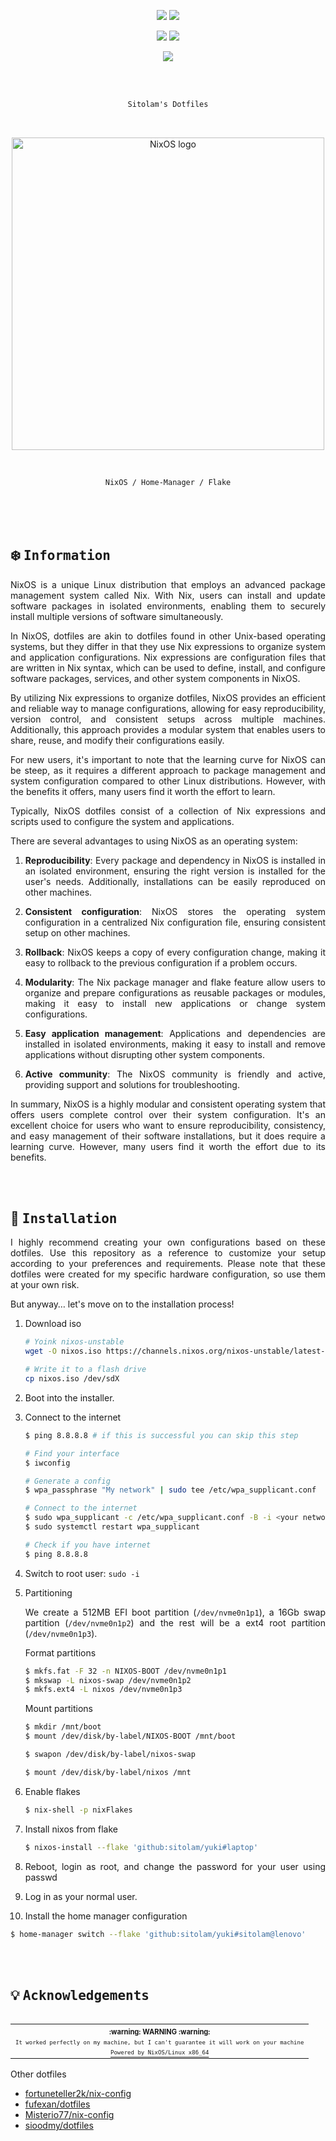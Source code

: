 <!-- sitolam's yuki -->
<!-- https://github.com/sitolam/yuki -->

<p align="center">
<a href="https://github.com/nixos/nixpkgs"><img src="https://img.shields.io/badge/NixOS-unstable-informational.svg?style=flat&logo=nixos&logoColor=CAD3F5&colorA=24273A&colorB=8AADF4"></a> <a href="https://awesomewm.org"><img src="https://img.shields.io/static/v1?label=AwesomeWM&message=master&style=flat&logo=awesomewm&colorA=24273A&colorB=8AADF4&logoColor=CAD3F5"/></a>
</p>

<p align="center">
<a href="https://github.com/sitolam/yuki/actions/workflows/check.yml"><img src="https://github.com/sitolam/yuki/actions/workflows/check.yml/badge.svg"></a> <a href="https://github.com/sitolam/yuki/actions/workflows/fmt.yml"><img src="https://github.com/sitolam/yuki/actions/workflows/fmt.yml/badge.svg"/></a>
</p>

<p align="center">
<a href="https://github.com/sitolam/yuki/blob/main/LICENSE"><img src="https://img.shields.io/static/v1.svg?style=flat&label=License&message=MIT&logoColor=CAD3F5&colorA=24273A&colorB=8AADF4"/></a>
</p>

<br>
<br>

<div align="justify">
<div align="center">

```ocaml
Sitolam's Dotfiles
```

<br>

<p align="center">
  <img src="https://raw.githubusercontent.com/NixOS/nixos-artwork/master/logo/nixos-white.png" width="500px" alt="NixOS logo"/>
</p>

<br>

```ocaml
NixOS / Home-Manager / Flake
```

</div>

<br>
<br>
<br>

## :snowflake: <samp>Information</samp>
NixOS is a unique Linux distribution that employs an advanced package management system called Nix. With Nix, users can install and update software packages in isolated environments, enabling them to securely install multiple versions of software simultaneously.

In NixOS, dotfiles are akin to dotfiles found in other Unix-based operating systems, but they differ in that they use Nix expressions to organize system and application configurations. Nix expressions are configuration files that are written in Nix syntax, which can be used to define, install, and configure software packages, services, and other system components in NixOS.

By utilizing Nix expressions to organize dotfiles, NixOS provides an efficient and reliable way to manage configurations, allowing for easy reproducibility, version control, and consistent setups across multiple machines. Additionally, this approach provides a modular system that enables users to share, reuse, and modify their configurations easily.

For new users, it's important to note that the learning curve for NixOS can be steep, as it requires a different approach to package management and system configuration compared to other Linux distributions. However, with the benefits it offers, many users find it worth the effort to learn.

Typically, NixOS dotfiles consist of a collection of Nix expressions and scripts used to configure the system and applications.

There are several advantages to using NixOS as an operating system:

1. **Reproducibility**: Every package and dependency in NixOS is installed in an isolated environment, ensuring the right version is installed for the user's needs. Additionally, installations can be easily reproduced on other machines.

2. **Consistent configuration**: NixOS stores the operating system configuration in a centralized Nix configuration file, ensuring consistent setup on other machines.

3. **Rollback**: NixOS keeps a copy of every configuration change, making it easy to rollback to the previous configuration if a problem occurs.

4. **Modularity**: The Nix package manager and flake feature allow users to organize and prepare configurations as reusable packages or modules, making it easy to install new applications or change system configurations.

5. **Easy application management**: Applications and dependencies are installed in isolated environments, making it easy to install and remove applications without disrupting other system components.

6. **Active community**: The NixOS community is friendly and active, providing support and solutions for troubleshooting.

In summary, NixOS is a highly modular and consistent operating system that offers users complete control over their system configuration. It's an excellent choice for users who want to ensure reproducibility, consistency, and easy management of their software installations, but it does require a learning curve. However, many users find it worth the effort due to its benefits.

<br>
<br>

## :wrench: <samp>Installation</samp>

I highly recommend creating your own configurations based on these dotfiles. Use this repository as a reference to customize your setup according to your preferences and requirements. Please note that these dotfiles were created for my specific hardware configuration, so use them at your own risk.

But anyway… let's move on to the installation process!

1. Download iso

   ```sh
   # Yoink nixos-unstable
   wget -O nixos.iso https://channels.nixos.org/nixos-unstable/latest-nixos-minimal-x86_64-linux.iso

   # Write it to a flash drive
   cp nixos.iso /dev/sdX
   ```

2. Boot into the installer.

3. Connect to the internet
  
   ```bash
   $ ping 8.8.8.8 # if this is successful you can skip this step
   ```
   ```bash
   # Find your interface
   $ iwconfig

   # Generate a config
   $ wpa_passphrase "My network" | sudo tee /etc/wpa_supplicant.conf

   # Connect to the internet
   $ sudo wpa_supplicant -c /etc/wpa_supplicant.conf -B -i <your network interface>
   $ sudo systemctl restart wpa_supplicant

   # Check if you have internet
   $ ping 8.8.8.8 
   ```

4. Switch to root user: `sudo -i`

5. Partitioning

   We create a 512MB EFI boot partition (`/dev/nvme0n1p1`), a 16Gb swap partition (`/dev/nvme0n1p2`) and the rest will be a ext4 root partition (`/dev/nvme0n1p3`).

   Format partitions

   ```bash
   $ mkfs.fat -F 32 -n NIXOS-BOOT /dev/nvme0n1p1
   $ mkswap -L nixos-swap /dev/nvme0n1p2
   $ mkfs.ext4 -L nixos /dev/nvme0n1p3
   ```

   Mount partitions

   ```bash
   $ mkdir /mnt/boot
   $ mount /dev/disk/by-label/NIXOS-BOOT /mnt/boot

   $ swapon /dev/disk/by-label/nixos-swap

   $ mount /dev/disk/by-label/nixos /mnt

6. Enable flakes

   ```bash
   $ nix-shell -p nixFlakes
   ```

7. Install nixos from flake

   ```bash
   $ nixos-install --flake 'github:sitolam/yuki#laptop'
   ```

8. Reboot, login as root, and change the password for your user using passwd

9.  Log in as your normal user.

10. Install the home manager configuration
   ```bash
   $ home-manager switch --flake 'github:sitolam/yuki#sitolam@lenovo'
   ```

<br>
<br>

## :bulb: <samp>Acknowledgements</samp>

<table align="right">
  <tr>
    <th align="center">
      <sup><sub>:warning: WARNING :warning:</sub></sup>
    </th>
  </tr>
  <tr>
    <td align="center">
        <sup><sub><samp>It worked perfectly on my machine, but I can't guarantee it will work on your machine</samp></sub></sup>
    </td>
  </tr>
  <tr>
    <td align="center">
      <a href="https://nixos.wiki/wiki/Overview_of_the_NixOS_Linux_distribution">
        <sup><sub><samp>Powered by NixOS/Linux x86_64</samp></sub></sup>
      </a>
    </td>
  </tr>
</table>

Other dotfiles

- [fortuneteller2k/nix-config](https://github.com/fortuneteller2k/nix-config)
- [fufexan/dotfiles](https://github.com/fufexan/dotfiles)
- [Misterio77/nix-config](https://github.com/Misterio77/nix-config)
- [sioodmy/dotfiles](https://github.com/sioodmy/dotfiles)

</div>
